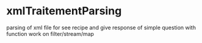 # xmlTraitementParsing
parsing of xml file for see recipe and give response of simple question with function work on filter/stream/map
